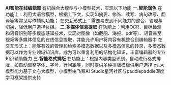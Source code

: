 **AI智能在线编辑器**
有机融合大模型与小模型技术，实现以下功能
**一.智能润色**
在功能上：利用大语言模型，根据上下文，实现如摘要、修饰、续写、病句改写、翻译等等常见写作辅助功能；
在交互形式上：需要考虑到不同能力的整合、管理与切换，降低用户选择负担。 
**二.多媒体信息提取**
在功能上：利用OCR、目标检测和语音识别等多模态感知技术，实现对图像（如截图、海报、pdf等）、语音甚至视频等多媒体信息的在线信息提取，并能允许用户将内容有机整合到编辑器中
在交互形式上：能够有效的管理和检索多模态数据以及多模态信息的转录，多模态数据可以作为专业领域知识库，成为可以重复利用的结构化知识，丰富编辑器的专业知识辅助能力 
**三.智能格式排版**
在功能上：根据内容类型识别，自动进行格式排版，如自动调整字体、字号、行间距等，同时提供多种排版模板供用户选择
ps.大模型能力基于文心大模型，小模型由飞桨AI Studio星河社区与paddlepaddle深度学习框架提供支持
